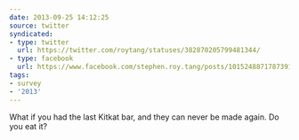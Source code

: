 ```yaml
---
date: 2013-09-25 14:12:25
source: twitter
syndicated:
- type: twitter
  url: https://twitter.com/roytang/statuses/382870205799481344/
- type: facebook
  url: https://www.facebook.com/stephen.roy.tang/posts/10152488717873912
tags:
- survey
- '2013'
---
```


What if you had the last Kitkat bar, and they can never be made again. Do you eat it?